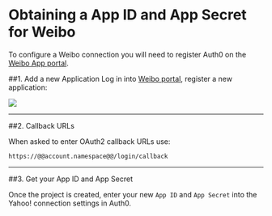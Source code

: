 # Obtaining a App ID and App Secret for Weibo

To configure a Weibo connection you will need to register Auth0 on the [Weibo App portal](http://open.weibo.com/apps).

##1. Add a new Application
Log in into [Weibo portal](http://open.weibo.com/apps), register a new application:

![](img/weibo-register-1.png)

---
##2. Callback URLs 

When asked to enter OAuth2 callback URLs use:

	https://@@account.namespace@@/login/callback

---
##3. Get your App ID and App Secret

Once the project is created, enter your new `App ID` and `App Secret` into the Yahoo! connection settings in Auth0.
